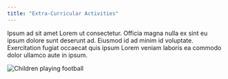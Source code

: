 ```yaml
---
title: "Extra-Curricular Activities"
---
```


Ipsum ad sit amet Lorem ut consectetur. Officia magna nulla ex sint eu ipsum dolore sunt deserunt ad. Eiusmod id ad minim id voluptate. Exercitation fugiat occaecat quis ipsum Lorem veniam laboris ea commodo dolor ullamco aute in ipsum.

![Children playing football](/uploads/football3.JPG)
